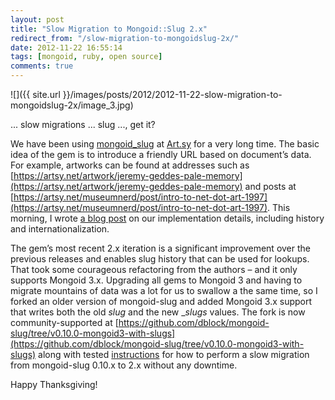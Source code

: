 ```yaml
---
layout: post
title: "Slow Migration to Mongoid::Slug 2.x"
redirect_from: "/slow-migration-to-mongoidslug-2x/"
date: 2012-11-22 16:55:14
tags: [mongoid, ruby, open source]
comments: true
---
```

![]({{ site.url }}/images/posts/2012/2012-11-22-slow-migration-to-mongoidslug-2x/image_3.jpg)

... slow migrations ... slug ..., get it?

We have been using [mongoid_slug](https://github.com/digitalplaywright/mongoid-slug) at [Art.sy](https://artsy.net) for a very long time. The basic idea of the gem is to introduce a friendly URL based on document’s data. For example, artworks can be found at addresses such as [https://artsy.net/artwork/jeremy-geddes-pale-memory](https://artsy.net/artwork/jeremy-geddes-pale-memory) and posts at [https://artsy.net/museumnerd/post/intro-to-net-dot-art-1997](https://artsy.net/museumnerd/post/intro-to-net-dot-art-1997). This morning, I wrote [a blog post](http://artsy.github.com/blog/2012/11/22/friendly-urls-with-mongoid-slug) on our implementation details, including history and internationalization.

The gem’s most recent 2.x iteration is a significant improvement over the previous releases and enables slug history that can be used for lookups. That took some courageous refactoring from the authors – and it only supports Mongoid 3.x. Upgrading all gems to Mongoid 3 and having to migrate mountains of data was a lot for us to swallow a the same time, so I forked an older version of mongoid-slug and added Mongoid 3.x support that writes both the old _slug_ and the new __slugs_ values. The fork is now community-supported at [https://github.com/dblock/mongoid-slug/tree/v0.10.0-mongoid3-with-slugs](https://github.com/dblock/mongoid-slug/tree/v0.10.0-mongoid3-with-slugs) along with tested [instructions](https://github.com/digitalplaywright/mongoid-slug/wiki/How-to-upgrade-to-1.0.0-or-newer) for how to perform a slow migration from mongoid-slug 0.10.x to 2.x without any downtime.

Happy Thanksgiving!
